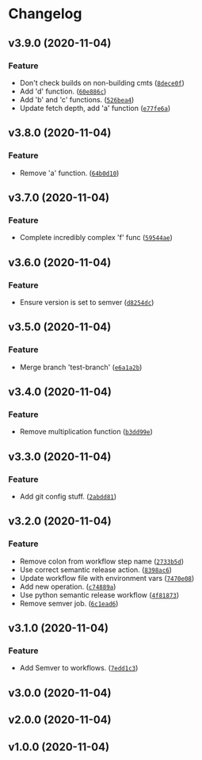 # Changelog

<!--next-version-placeholder-->

## v3.9.0 (2020-11-04)
### Feature
* Don't check builds on non-building cmts ([`8dece0f`](https://github.com/RyanFleck/Contraptions/commit/8dece0f4d2e8f5b8dd4bc92ded7e5e167908a330))
* Add 'd' function. ([`60e886c`](https://github.com/RyanFleck/Contraptions/commit/60e886cbb1a677b57e132983f60bed818fb51a6d))
* Add 'b' and 'c' functions. ([`526bea4`](https://github.com/RyanFleck/Contraptions/commit/526bea416b76181872677055c3954658e0f81734))
* Update fetch depth, add 'a' function ([`e77fe6a`](https://github.com/RyanFleck/Contraptions/commit/e77fe6aff9bc005e2930ecf7dcfb4f6f6fe1d25c))

## v3.8.0 (2020-11-04)
### Feature
* Remove 'a' function. ([`64b0d10`](https://github.com/RyanFleck/Contraptions/commit/64b0d10aec6edaca2fe60fad830c219a78cafbf1))

## v3.7.0 (2020-11-04)
### Feature
* Complete incredibly complex 'f' func ([`59544ae`](https://github.com/RyanFleck/Contraptions/commit/59544aeb4f4acb743f2ba99f1b9bddf36fd1bf91))

## v3.6.0 (2020-11-04)
### Feature
* Ensure version is set to semver ([`d8254dc`](https://github.com/RyanFleck/Contraptions/commit/d8254dca326a31f9c34cb8ba3c06c8ef7fc73f97))

## v3.5.0 (2020-11-04)
### Feature
* Merge branch 'test-branch' ([`e6a1a2b`](https://github.com/RyanFleck/Contraptions/commit/e6a1a2bf2e7662b805319d090d1fffab483c7566))

## v3.4.0 (2020-11-04)
### Feature
* Remove multiplication function ([`b3dd99e`](https://github.com/RyanFleck/Contraptions/commit/b3dd99ef8b55e667c55f108821788d8fac593f07))

## v3.3.0 (2020-11-04)
### Feature
* Add git config stuff. ([`2abdd81`](https://github.com/RyanFleck/Contraptions/commit/2abdd816ad03efca7ec81cd61b08bd75ce474e57))

## v3.2.0 (2020-11-04)
### Feature
* Remove colon from workflow step name ([`2733b5d`](https://github.com/RyanFleck/Contraptions/commit/2733b5dad4f8d8abd4fbfd66992c9477a5e122dc))
* Use correct semantic release action. ([`8398ac6`](https://github.com/RyanFleck/Contraptions/commit/8398ac69e5a1eed73b7cca845216f759e92cec8e))
* Update workflow file with environment vars ([`7470e08`](https://github.com/RyanFleck/Contraptions/commit/7470e088fea098ab390a4a7def78df49d5c79bb0))
* Add new operation. ([`c74889a`](https://github.com/RyanFleck/Contraptions/commit/c74889aa1e7c63e8f83de9da952f1150fdbb3108))
* Use python semantic release workflow ([`4f81873`](https://github.com/RyanFleck/Contraptions/commit/4f81873dbf6b78a052aa4c1cde77a9d4ec1ed084))
* Remove semver job. ([`6c1ead6`](https://github.com/RyanFleck/Contraptions/commit/6c1ead6b16c66db6d4a5e27c4330c2b561fc28e3))

## v3.1.0 (2020-11-04)
### Feature
* Add Semver to workflows. ([`7edd1c3`](https://github.com/RyanFleck/Contraptions/commit/7edd1c366398e45821df51318d8dc2f0f24120ec))

## v3.0.0 (2020-11-04)


## v2.0.0 (2020-11-04)


## v1.0.0 (2020-11-04)

